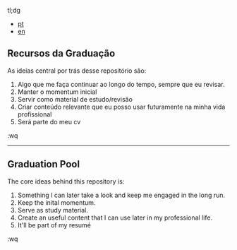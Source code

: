 tl;dg
- [pt](#recursos-da-graduação)
- [en](#graduation-pool)

## Recursos da Graduação
As ideias central por trás desse repositório são:

1. Algo que me faça continuar ao longo do tempo, sempre que eu revisar. 
2. Manter o momentum inicial
3. Servir como material de estudo/revisão
4. Criar conteúdo relevante que eu posso usar futuramente na minha vida
   profissional
5. Será parte do meu cv

:wq

------------------------------------------------------------------------------

## Graduation Pool
The core ideas behind this repository is:

1. Something I can later take a look and keep me engaged in the long run.
2. Keep the inital momentum.
3. Serve as study material.
4. Create an useful content that I can use later in my professional life.
5. It'll be part of my resumé

:wq
